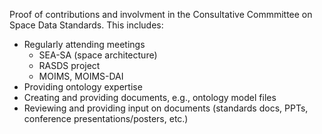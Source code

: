 Proof of contributions and involvment in the Consultative Commmittee on Space Data Standards. This includes:
- Regularly attending meetings
  - SEA-SA (space architecture)
  -   RASDS project
  - MOIMS, MOIMS-DAI
- Providing ontology expertise
- Creating and providing documents, e.g., ontology model files
- Reviewing and providing input on documents (standards docs, PPTs, conference presentations/posters, etc.)

